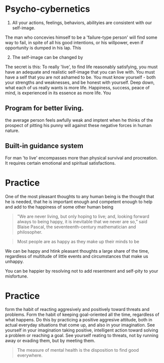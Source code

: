# Psycho-cybernetics
1. All your actions, feelings, behaviors, abilityies are consistent with our self-image.    

The man who concevies himself to be a 'failure-type person' will find some way to fail, in spite of all his good intentions, or his willpower, even if opportunity is dumped in his lap. This

2. The self-image can be changed by

The secret is this: To really 'live', to find life reasonably satisfying, you must have an adequate and realistic self-image that you can live with. You must have a self that you are not ashamed to be. You must know yourself - both your strengths and weaknesses, and be honest with yourself. Deep down, what each of us really wants is more life. Happiness, success, peace of mind, is experienced in its essence as more life. You

## Program for better living. 
the average person feels awfully weak and imptent when he thinks of the prospect of pitting his punny will against these negative forces in human nature. 

## Built-in guidance system
For man 'to live' encompasses more than physical survival and procreation. It requires certain emotional and spiritual satisfactions.

# Practice 
One of the most pleasant thoughts to any human being is the thought that he is needed, that he is important enough and competent enough to help and add to the happiness of some other human being

> "We are never living, but only hoping to live; and, looking forward always to being happy, it is inevitable that we never are so,” said Blaise Pascal, the seventeenth-century mathematician and philosopher.

> Most people are as happy as they make up their minds to be 

We can be happy and htink pleasant thoughts a large share of the time, regardless of multitude of little events and circumstances that make us unhappy. 

You can be happier by resolving not to add resentment and self-pity to your misfortune. 

# Practice 
form the habit of reacting aggresively and positively toward threats and problems. Form the habit of keeping goal-oriented all the time, regardless of what happens. Do this by practicing a positive aggresive attitude, both in actual everyday situations that come up, and also in your imagination. See yourself in your imagination taking positive, intelligent action toward solving a problem or reaching a goal. See yourself reating to threats, not by running away or evading them, but by meeting them. 

> The measure of mental health is the disposition to find good everywhere. 


